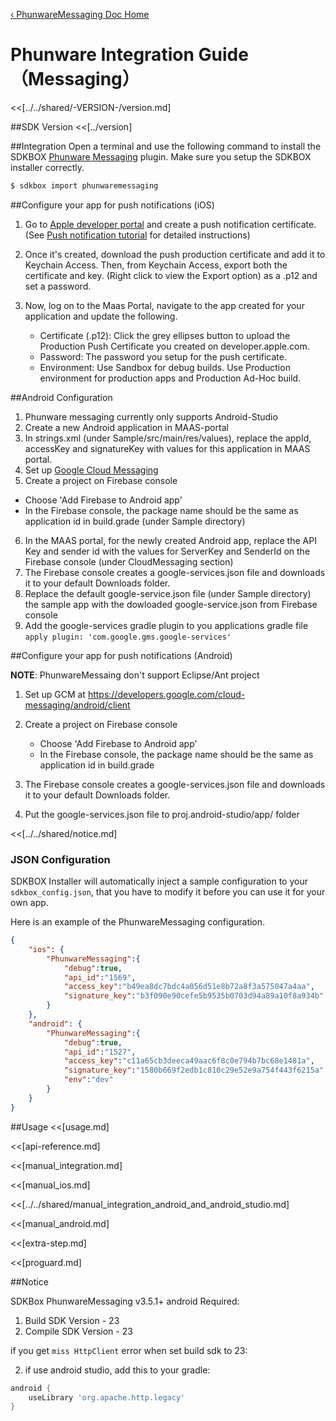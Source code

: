 [&#8249; PhunwareMessaging Doc Home](./)

<h1>Phunware Integration Guide（Messaging）</h1>
<<[../../shared/-VERSION-/version.md]

##SDK Version
<<[../version]

##Integration
Open a terminal and use the following command to install the SDKBOX [Phunware Messaging](http://maas.phunware.com/) plugin. Make sure you setup the SDKBOX installer correctly.
```bash
$ sdkbox import phunwaremessaging
```

##Configure your app for push notifications (iOS)

1. Go to [Apple developer portal](https://developer.apple.com) and create a push notification certificate. (See [Push notification tutorial](https://www.raywenderlich.com/123862/push-notifications-tutorial) for detailed instructions)

2. Once it's created, download the push production certificate and add it to Keychain Access. Then,
   from Keychain Access, export both the certificate and key. (Right click to view the Export option)
   as a .p12 and set a password.

3. Now, log on to the Maas Portal, navigate to the app created for your application and update the following.

    - Certificate (.p12): Click the grey ellipses button to upload the Production Push Certificate
      you created on developer.apple.com.
    - Password: The password you setup for the push certificate.
    - Environment: Use Sandbox for debug builds. Use Production environment for production apps and Production Ad-Hoc build.

##Android Configuration

1. Phunware messaging currently only supports Android-Studio
2. Create a new Android application in MAAS-portal
3. In strings.xml (under Sample/src/main/res/values), replace the appId, accessKey and signatureKey with values for this application in MAAS portal.
4. Set up [Google Cloud Messaging](https://developers.google.com/cloud-messaging/android/client)
5. Create a project on Firebase console
  * Choose 'Add Firebase to Android app'
  * In the Firebase console, the package name should be the same as application id in build.grade (under Sample directory)
6. In the MAAS portal, for the newly created Android app, replace the API Key and sender id with the values for ServerKey and SenderId on the Firebase console (under CloudMessaging section)
7. The Firebase console creates a google-services.json file and downloads it to your default Downloads folder.
8. Replace the default google-service.json file (under Sample directory) the sample app with the dowloaded google-service.json from Firebase console
9. Add the google-services gradle plugin to you applications gradle file
  `apply plugin: 'com.google.gms.google-services'`

##Configure your app for push notifications (Android)

**NOTE**: PhunwareMessaing don't support Eclipse/Ant project

1. Set up GCM at https://developers.google.com/cloud-messaging/android/client

2. Create a project on Firebase console

    - Choose 'Add Firebase to Android app'
    - In the Firebase console, the package name should be the same as application id in build.grade
3. The Firebase console creates a google-services.json file and downloads it to your default Downloads folder.
4. Put the google-services.json file to proj.android-studio/app/ folder

<<[../../shared/notice.md]

<!--## Configuration
<<[../../shared/sdkbox_cloud.md]
<<[../../shared/remote_application_config.md]-->

### JSON Configuration
SDKBOX Installer will automatically inject a sample configuration to your `sdkbox_config.json`, that you have to modify it before you can use it for your own app.

Here is an example of the PhunwareMessaging configuration.
```json
{
    "ios": {
        "PhunwareMessaging":{
            "debug":true,
            "api_id":"1569",
            "access_key":"b49ea8dc7bdc4a056d51e8b72a8f3a575047a4aa",
            "signature_key":"b3f090e90cefe5b9535b0703d94a89a10f8a934b"
        }
    },
    "android": {
        "PhunwareMessaging":{
            "debug":true,
            "api_id":"1527",
            "access_key":"c11a65cb3deeca49aac6f8c0e794b7bc68e1481a",
            "signature_key":"1580b669f2edb1c810c29e52e9a754f443f6215a",
            "env":"dev"
        }
    }
}
```

<!--<<[sdkbox-config-encrypt.md]-->

##Usage
<<[usage.md]

<<[api-reference.md]

<<[manual_integration.md]

<<[manual_ios.md]

<<[../../shared/manual_integration_android_and_android_studio.md]

<<[manual_android.md]

<<[extra-step.md]

<<[proguard.md]

##Notice

SDKBox PhunwareMessaging v3.5.1+ android Required:

1. Build SDK Version - 23
2. Compile SDK Version - 23

if you get `miss HttpClient` error when set build sdk to 23:

2. if use android studio, add this to your gradle:

``` groovy
android {
    useLibrary 'org.apache.http.legacy'
}
```
